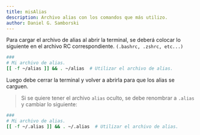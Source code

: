 ```yaml
---
title: misAlias
description: Archivo alias con los comandos que más utilizo.
author: Daniel G. Samborski
---
```

Para cargar el archivo de alias al abrir la terminal, se deberá colocar lo siguiente en el archivo RC correspondiente. `(.bashrc, .zshrc, etc...)`

```sh
###
# Mi archivo de alias.
[[ -f ~/alias ]] && . ~/alias  # Utilizar el archivo de alias.
```

Luego debe cerrar la terminal y volver a abrirla para que los alias se carguen.

> Si se quiere tener el archivo `alias` oculto, se debe renombrar a `.alias` y cambiar lo siguiente:

```sh
###
# Mi archivo de alias.
[[ -f ~/.alias ]] && . ~/.alias  # Utilizar el archivo de alias.
```
